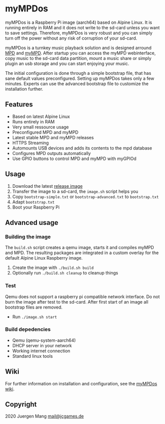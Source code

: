 # myMPDos

myMPDos is a Raspberry Pi image (aarch64) based on Alpine Linux. It is running entirely in RAM and it does not write to the sd-card unless you want to save settings. Therefore, myMPDos is very robust and you can simply turn off the power without any risk of corruption of your sd-card.

myMPDos is a turnkey music playback solution and is designed arround [MPD](https://www.musicpd.org/) and [myMPD](https://github.com/jcorporation/myMPD). After startup you can access the myMPD webinterface, copy music to the sd-card data partition, mount a music share or simply plugin an usb storage and you can start enjoying your music.

The initial configuration is done through a simple bootstrap file, that has sane default values preconfigured. Setting up myMPDos takes only a few minutes. Experts can use the advanced bootstrap file to customize the installation further.

## Features

- Based on latest Alpine Linux
- Runs entirely in RAM
- Very small ressource usage
- Preconfigured MPD and myMPD
- Latest stable MPD and myMPD releases
- HTTPS Streaming
- Automounts USB devices and adds its contents to the mpd database
- Configures MPD outputs automatically
- Use GPIO buttons to control MPD and myMPD with myGPIOd

## Usage

1. Download the latest [release image](https://github.com/jcorporation/myMPDos/releases)
2. Transfer the image to a sd-card, the `image.sh` script helps you
3. Copy `bootstrap-simple.txt` or `bootstrap-advanced.txt` to `bootstrap.txt`
4. Adapt `bootstrap.txt`
5. Boot your Raspberry Pi

## Advanced usage

### Building the image

The `build.sh` script creates a qemu image, starts it and compiles myMPD and MPD. The resulting packages are integrated in a custom overlay for the default Alpine Linux Raspberry image.

1. Create the image with `./build.sh build`
2. Optionally run `./build.sh cleanup` to cleanup things

### Test

Qemu does not support a raspberry pi compatible network interface. Do not burn the image after test to the sd-card. After first start of an image all bootstrap files are removed.

- Run `./image.sh start`

### Build depedencies

- Qemu (qemu-system-aarch64)
- DHCP server in your network
- Working internet connection
- Standard linux tools

## Wiki
For further information on installation and configuration, see the [myMPDos wiki](https://github.com/jcorporation/myMPDos/wiki).

## Copyright

2020 Juergen Mang <mail@jcgames.de>
